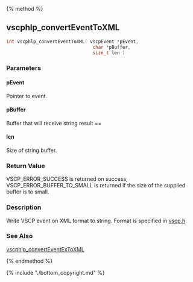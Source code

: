 
{% method %}
## vscphlp_convertEventToXML

```c
int vscphlp_convertEventToXML( vscpEvent *pEvent, 
                                char *pBuffer, 
                                size_t len )
```

### Parameters

#### pEvent
Pointer to event.

#### pBuffer
Buffer that will receive string result ==

#### len
Size of string buffer.

### Return Value
VSCP_ERROR_SUCCESS is returned on success, VSCP_ERROR_BUFFER_TO_SMALL is returned if the size of the supplied buffer is to small. 

### Description
Write VSCP event on XML format to string. Format is specified in [vscp.h](https://github.com/grodansparadis/vscp/blob/master/src/vscp/common/vscp.h). 


### See Also
[vscphlp_convertEventExToXML](vscphlp_converteventextoxml.md)

{% endmethod %}

{% include "./bottom_copyright.md" %}
